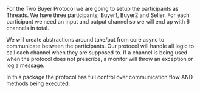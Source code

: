 For the Two Buyer Protocol we are going to setup the participants as Threads. We have three participants;
Buyer1, Buyer2 and Seller. For each participant we need an input and output channel so we will end up with
6 channels in total.

We will create abstractions around take/put from core async to communicate between the participants. 
Our protocol will handle all logic to call each channel when they are supposed to. If a channel is being
used when the protocol does not prescribe, a monitor will throw an exception or log a message.

In this package the protocol has full control over communication flow AND methods being executed.